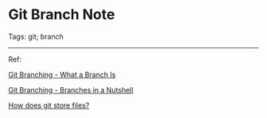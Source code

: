 # Git Branch Note
Tags: git; branch

------

Ref:

[Git Branching - What a Branch Is](https://git-scm.com/book/no-nb/v1/Git-Branching-What-a-Branch-Is)

[Git Branching - Branches in a Nutshell](https://git-scm.com/book/en/v2/Git-Branching-Branches-in-a-Nutshell)

[How does git store files?](http://stackoverflow.com/questions/8198105/how-does-git-store-files)

